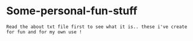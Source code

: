 # Some-personal-fun-stuff

```
Read the about txt file first to see what it is.. these i've create for fun and for my own use !
```
